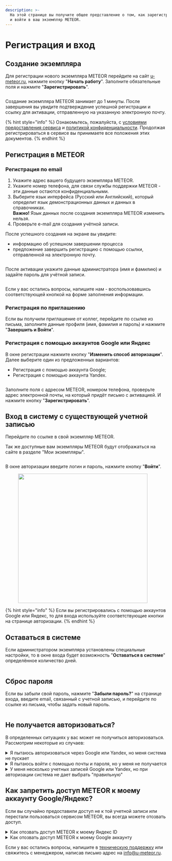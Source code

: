 ```yaml
---
description: >-
  На этой странице вы получите общее представление о том, как зарегистрироваться
  и войти в ваш экземпляр METEOR.
---
```


# Регистрация и вход

## Создание экземпляра

Для регистрации нового экземпляра METEOR перейдите на сайт [u-meteor.ru](https://u-meteor.ru), нажмите кнопку "**Начать работу**". Заполните обязательные поля и нажмите "**Зарегистрировать**".

<figure><img src="../.gitbook/assets/image (1024).png" alt=""><figcaption></figcaption></figure>

Создание экземпляра METEOR занимает до 1 минуты. После завершения вы увидите подтверждение успешной регистрации и ссылку для активации, отправленную на указанную электронную почту.

{% hint style="info" %}
Ознакомьтесь, пожалуйста, с [условиями предоставления сервиса](https://u-meteor.ru/#user-agreement) и [политикой конфиденциальности](https://u-meteor.ru/#privacy-policy). Продолжая регистрироваться в сервисе вы принимаете все положения этих документов.
{% endhint %}

## Регистрация в METEOR

### Регистрация по email

1. Укажите адрес вашего будущего экземпляра METEOR.
2. Укажите номер телефона, для связи службы поддержки METEOR - эти данные остаются конфиденциальными.
3. Выберите язык интерфейса (Русский или Английский), который определит язык демонстрационных данных и данных в справочниках.\
   **Важно!** Язык данных после создания экземпляра METEOR изменить нельзя.
4. Проверьте e-mail для создания учётной записи.

После успешного создания на экране вы увидите:

* информацию об успешном завершении процесса&#x20;
* предложение завершить регистрацию с помощью ссылки, отправленной на электронную почту.

<figure><img src="../.gitbook/assets/image1 (1).png" alt=""><figcaption></figcaption></figure>

После активации укажите данные администратора (имя и фамилию) и задайте пароль для учётной записи.

<figure><img src="../.gitbook/assets/image (1025).png" alt=""><figcaption></figcaption></figure>

Если у вас остались вопросы, напишите нам - воспользовавшись соответствующей кнопкой на форме заполнения информации.&#x20;

### Регистрация по приглашению

Если вы получили приглашение от коллег, перейдите по ссылке из письма, заполните данные профиля (имя, фамилия и пароль) и нажмите "**Завершить и Войти**".

### Регистрация с помощью аккаунтов Google или Яндекс

В окне регистрации нажмите кнопку "**Изменить способ авторизации**". Далее выберите один из предложенных вариантов:

* Регистрация с помощью аккаунта Google;
* Регистрация с помощью аккаунта Yandex.

<figure><img src="../.gitbook/assets/image (1026).png" alt=""><figcaption></figcaption></figure>

Заполните поля с адресом METEOR, номером телефона, проверьте адрес электронной почты, на который придёт письмо с активацией. И нажмите кнопку "**Зарегистрировать**".

## Вход в систему с существующей учетной записью

Перейдите по ссылке в свой экземпляр METEOR.

Так же доступные вам экземпляры METEOR будут отображаться на сайте в разделе "Мои экземпляры".

<figure><img src="../.gitbook/assets/image (1027).png" alt=""><figcaption></figcaption></figure>

В окне авторизации введите логин и пароль, нажмите кнопку "**Войти**".

<figure><img src="../.gitbook/assets/image3 (1).png" alt="" width="404"><figcaption></figcaption></figure>

{% hint style="info" %}
Если вы регистрировались с помощью аккаунтов Google или Яндекс, то для входа используйте соответствующие кнопки на странице авторизации.
{% endhint %}

## Оставаться в системе

Если администратором экземпляра установлены специальные настройки, то в окне входа будет возможность "**Оставаться в системе**" определённое количество дней.

<figure><img src="../.gitbook/assets/image (1029).png" alt=""><figcaption></figcaption></figure>

## Сброс пароля

Если вы забыли свой пароль, нажмите "**Забыли пароль?**" на странице входа, введите email, связанный с учетной записью, и перейдите по ссылке из письма, чтобы задать новый пароль.

<figure><img src="../.gitbook/assets/image (1028).png" alt=""><figcaption></figcaption></figure>

## Не получается авторизоваться?

В определенных ситуациях у вас может не получиться авторизоваться. Рассмотрим некоторые из случаев:

<details>

<summary>Я пытаюсь авторизоваться через Google или Yandex, но меня система не пускает</summary>

1. Возможно, вы регистрировались c помощью адреса электронной почты, не прибегая к сервисам Google и Yandex. Вспомните, пожалуйста, ваши учетные данные или запросите восстановление пароля, используя функцию "Забыли пароль" на форме авторизации.

2) Возможно, в настоящий момент вы авторизованы в Google / Yandex под другой учетной записью, отличающейся от той, под которой регистрировались в METEOR. В другой вкладке того же браузера смените авторизацию Google / Yandex и попробуйте снова авторизоваться в METEOR.
3) Если вас пригласили в METEOR передав вам ссылку на экземпляр, то при вашей первой попытке авторизоваться, вы получите ошибку. Это происходит из-за того, что администратор системы должен подтвердить, что вы являетесь легитимным пользователем. До момента подтверждения ваша авторизация не будет разрешена. Администратор узнает о необходимости подтверждения с помощью уведомления. После подтверждения администратором вашей учетной записи вы сможете войти в систему.

</details>

<details>

<summary>Я пытаюсь войти с помощью почты и пароля, но у меня не получается</summary>

Если вы правильно вводите свои учетные данные, но не можете авторизоваться, это означает, что ваша учетная запись METEOR связана с аккаунтами Google или Yandex. Вы, вероятно, ранее уже авторизовались с помощью этих сервисов и теперь не сможете войти с помощью пароля. Повторите авторизацию через Google или Yandex.

</details>

<details>

<summary>У меня несколько учетных записей Google или Yandex, но при авторизации система не дает выбрать "правильную"</summary>

Если у вас более одной учетной записи Google или Yandex, то может возникнуть ситуация, когда активной будет не та, с помощью которой вы ранее регистрировались и авторизовались в METEOR. Устранить эту проблему можно сменив активную учетную запись Google или Yandex в вашем браузере.

Для этого откройте новую вкладку в том же браузере, в котором вы хотите авторизоваться в METEOR. В этой вкладке перейдите на:\
\- для Yandex - [https://id.yandex.ru/](https://id.yandex.ru/)\
\- для Google - [https://myaccount.google.com/](https://myaccount.google.com/)\
На открывшихся сайтах вверху справа вы получите возможность переключить активную учетную запись. После переключения вы сможете авторизоваться в METEOR обычным способом.

</details>

## Как запретить доступ METEOR к моему аккаунту Google/Яндекс?

Если вы случайно предоставили доступ не к той учетной записи или перестали пользоваться сервисом METEOR, вы всегда можете отозвать доступ.

<details>

<summary>Как отозвать доступ METEOR к моему Яндекс ID</summary>

1. Перейдите в [Паспорт Яндекс](https://passport.yandex.ru/).
2. Авторизуйтесь, если это необходимо.
3. Перейдите в раздел **"Данные"**.
4. Найдите блок "**Доступ к вашим данным**" и выберите "**Управлять доступами**"
5. Вы увидите список сайтов и приложений, которым вы предоставили доступ через Яндекс.
6. Найдите и выберите METEOR.
7. Нажмите кнопку **"Отозвать доступ"**

</details>

<details>

<summary>Как отозвать доступ METEOR к моему Google аккаунту</summary>

1. Перейдите в [Управление аккаунтом Google](https://myaccount.google.com/).
2. Авторизуйтесь, если это необходимо.
3. Перейдите в раздел **"Безопасность"**.
4. Найдите блок "**Связанные сторонние приложения и сервисы**" и нажмите  "**Посмотреть все**"
5. Вы увидите список сайтов и приложений, которым вы предоставили доступ через Google.
6. Найдите и выберите METEOR.
7. Нажмите на **"Отмена всех связей с сервисом METEOR"**
8. В открывшемся окне нажмите кнопку "**Подтвердить**"

</details>

Если у вас остались вопросы, напишите в [техническую поддержку](https://t.me/MeteorACBot) или свяжитесь с менеджером, написав письмо адрес на [info@u-meteor.ru](mailto:info@u-meteor.ru).&#x20;
